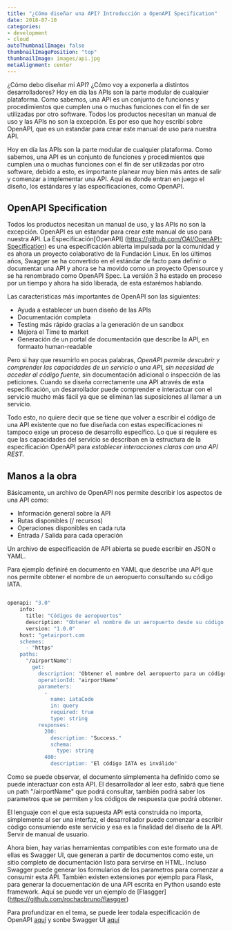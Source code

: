 ```yaml
---
title: "¿Cómo diseñar una API? Introducción a OpenAPI Specification"
date: 2018-07-10
categories:
- development
- cloud
autoThumbnailImage: false
thumbnailImagePosition: "top"
thumbnailImage: images/api.jpg
metaAlignment: center
---
```

¿Cómo debo diseñar mi API? ¿Cómo voy a exponerla a distintos desarrolladores? Hoy en día las APIs son la parte modular de cualquier plataforma. Como sabemos, una API es un conjunto de funciones y procedimientos que cumplen una o muchas funciones con el fin de ser utilizadas por otro software. Todos los productos necesitan un manual de uso  y las APIs no son la excepción. Es por eso que hoy escribí sobre OpenAPI, que es un estandar para crear este manual de uso para nuestra API.

<!--more-->

Hoy en día las APIs son la parte modular de cualquier plataforma. Como sabemos, una API es un conjunto de funciones y procedimientos que cumplen una o muchas funciones con el fin de ser utilizadas por otro software, debido a esto, es importante planear muy bien más antes de salir y comenzar a implementar una API. Aquí es donde entran en juego el diseño, los estándares y las especificaciones, como OpenAPI.

## OpenAPI Specification

Todos los productos necesitan un manual de uso, y las APIs no son la excepción. OpenAPI es un estandar para crear este manual de uso para nuestra API. La Especificación[OpenAPI] (https://github.com/OAI/OpenAPI-Specification) es una especificación abierta impulsada por la comunidad y es ahora un proyecto colaborativo de la Fundación Linux. En los últimos años, Swagger se ha convertido en el estándar de facto para definir o documentar una API y ahora se ha movido como un proyecto Opensource y se ha renombrado como OpenAPI Spec. La versión 3 ha estado en proceso por un tiempo y ahora ha sido liberada, de esta estarémos hablando.

Las características más importantes de OpenAPI son las siguientes:

- Ayuda a establecer un buen diseño de las APIs
- Documentación completa
- Testing más rápido gracias a la generación de un sandbox
- Mejora el Time to market 
- Generación de un portal de documentación que describe la API, en formaato human-readable

Pero si hay que resumirlo en pocas palabras, *OpenAPI permite descubrir y comprender las capacidades de un servicio o una API, sin necesidad de acceder al código fuente*, sin documentación adicional o inspección de las peticiones. Cuando se diseña correctamente una API através de esta especificación, un desarrollador puede comprender e interactuar con el servicio mucho más fácil ya que se eliminan las suposiciones al llamar a un servicio.

Todo esto, no quiere decir que se tiene que volver a escribir el código de una API existente que no fue diseñada con estas especifícaciones ni tampoco exige un proceso de desarrollo específico. Lo que si requiere es que las capacidades del servicio se describan en la estructura de la especificación OpenAPI para *establecer interacciones claras con una API REST.*


## Manos a la obra

Básicamente, un archivo de OpenAPI nos permite describir los aspectos de una API como:

- Información general sobre la API
- Rutas disponibles (/ recursos)
- Operaciones disponibles en cada ruta 
- Entrada / Salida para cada operación

Un archivo de especificación de API abierta se puede escribir en JSON o YAML. 

Para ejemplo definiré en documento en YAML que describe una API que nos permite obtener el nombre de un aeropuerto consultando su código IATA.

```bash

openapi: "3.0"
    info:
      title: "Códigos de aeropuertos"
      description: "Obtener el nombre de un aeropuerto desde su código IATA de 3 letras."
      version: "1.0.0"
    host: "getairport.com
    schemes:
      - "https"
    paths:
      "/airportName":
        get:
          description: "Obtener el nombre del aeropuerto para un código IATA dado."
          operationId: "airportName"
          parameters:
            -
              name: iataCode
              in: query
              required: true
              type: string
          responses:
            200:
              description: "Success."
              schema:
                type: string
            400:
              description: "El código IATA es inválido"
```


Como se puede observar, el documento simplementa ha definido como se puede interactuar con esta API. El desarrollador al leer esto, sabrá que tiene un path "/airportName" que podrá consultar, también podrá saber los parametros que se permiten y los códigos de respuesta que podrá obtener. 

El lenguaje con el que esta supuesta API está construida no importa, simplemente al ser una interfaz, el desarrollador puede comenzar a escribir código consumiendo este servicio y esa es la finalidad del diseño de la API. Servir de manual de usuario. 

Ahora bien, hay varias herramientas compatibles con este formato una de ellas es Swagger UI, que generan a partir de documentos como este, un sitio completo de documentación listo para servirse en HTML. Incluso Swagger puede generar los formularios de los parametros para comenzar a consumir esta API. También existen extensiones por ejemplo para Flask, para generar la docuementación de una API escrita en Python usando este framework. Aquí se puede ver un ejemplo de [Flasgger] (https://github.com/rochacbruno/flasgger)

Para profundizar en el tema, se puede leer todala especificación de OpenAPI [aquí](https://github.com/OAI/OpenAPI-Specification/blob/master/versions/3.0.1.md#oasDocument/) y sonbe  Swagger UI [aquí](https://swagger.io/tools/swagger-ui/)


